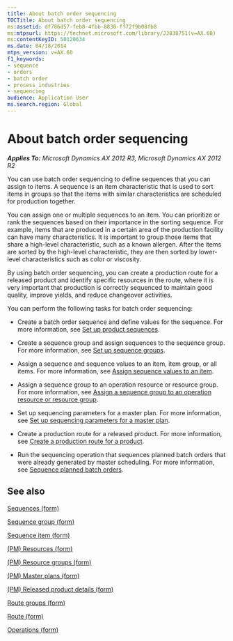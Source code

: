 ```yaml
---
title: About batch order sequencing
TOCTitle: About batch order sequencing
ms:assetid: df786d57-feb8-4fbb-8830-ff72f9b08fb8
ms:mtpsurl: https://technet.microsoft.com/library/JJ838751(v=AX.60)
ms:contentKeyID: 50120634
ms.date: 04/18/2014
mtps_version: v=AX.60
f1_keywords:
- sequence
- orders
- batch order
- process industries
- sequencing
audience: Application User
ms.search.region: Global
---
```


# About batch order sequencing 


_**Applies To:** Microsoft Dynamics AX 2012 R3, Microsoft Dynamics AX 2012 R2_

You can use batch order sequencing to define sequences that you can assign to items. A sequence is an item characteristic that is used to sort items in groups so that the items with similar characteristics are scheduled for production together.

You can assign one or multiple sequences to an item. You can prioritize or rank the sequences based on their importance in the sorting sequence. For example, items that are produced in a certain area of the production facility can have many characteristics. It is important to group those items that share a high-level characteristic, such as a known allergen. After the items are sorted by the high-level characteristic, they are then sorted by lower-level characteristics such as color or viscosity.

By using batch order sequencing, you can create a production route for a released product and identify specific resources in the route, where it is very important that production is correctly sequenced to maintain good quality, improve yields, and reduce changeover activities.

You can perform the following tasks for batch order sequencing:

  - Create a batch order sequence and define values for the sequence. For more information, see [Set up product sequences](set-up-product-sequences.md).

  - Create a sequence group and assign sequences to the sequence group. For more information, see [Set up sequence groups](set-up-sequence-groups.md).

  - Assign a sequence and sequence values to an item, item group, or all items. For more information, see [Assign sequence values to an item](assign-sequence-values-to-an-item.md).

  - Assign a sequence group to an operation resource or resource group. For more information, see [Assign a sequence group to an operation resource or resource group](assign-a-sequence-group-to-an-operation-resource-or-resource-group.md).

  - Set up sequencing parameters for a master plan. For more information, see [Set up sequencing parameters for a master plan](set-up-sequencing-parameters-for-a-master-plan.md).

  - Create a production route for a released product. For more information, see [Create a production route for a product](create-a-production-route-for-a-product.md).

  - Run the sequencing operation that sequences planned batch orders that were already generated by master scheduling. For more information, see [Sequence planned batch orders](sequence-planned-batch-orders.md).

## See also

[Sequences (form)](https://technet.microsoft.com/library/jj838758\(v=ax.60\))

[Sequence group (form)](https://technet.microsoft.com/library/jj838755\(v=ax.60\))

[Sequence item (form)](https://technet.microsoft.com/library/jj838760\(v=ax.60\))

[(PM) Resources (form)](https://technet.microsoft.com/library/jj838773\(v=ax.60\))

[(PM) Resource groups (form)](https://technet.microsoft.com/library/jj838756\(v=ax.60\))

[(PM) Master plans (form)](https://technet.microsoft.com/library/jj838759\(v=ax.60\))

[(PM) Released product details (form)](https://technet.microsoft.com/library/hh352306\(v=ax.60\))

[Route groups (form)](https://technet.microsoft.com/library/aa596433\(v=ax.60\))

[Route (form)](https://technet.microsoft.com/library/aa550121\(v=ax.60\))

[Operations (form)](https://technet.microsoft.com/library/aa548958\(v=ax.60\))

  


